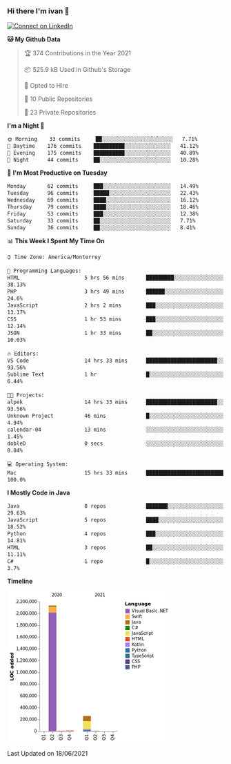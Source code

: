 ### Hi there I'm ivan 👋
[![Connect on LinkedIn](https://img.shields.io/badge/--linkedin?label=LinkedIn&logo=LinkedIn&style=social)](https://www.linkedin.com/in/ivanjtm)
<!--START_SECTION:waka-->
**🐱 My Github Data** 

> 🏆 374 Contributions in the Year 2021
 > 
> 📦 525.9 kB Used in Github's Storage 
 > 
> 💼 Opted to Hire
 > 
> 📜 10 Public Repositories 
 > 
> 🔑 23 Private Repositories  
 > 
**I'm a Night 🦉** 

```text
🌞 Morning    33 commits     ██░░░░░░░░░░░░░░░░░░░░░░░   7.71% 
🌆 Daytime    176 commits    ██████████░░░░░░░░░░░░░░░   41.12% 
🌃 Evening    175 commits    ██████████░░░░░░░░░░░░░░░   40.89% 
🌙 Night      44 commits     ██░░░░░░░░░░░░░░░░░░░░░░░   10.28%

```
📅 **I'm Most Productive on Tuesday** 

```text
Monday       62 commits     ███░░░░░░░░░░░░░░░░░░░░░░   14.49% 
Tuesday      96 commits     █████░░░░░░░░░░░░░░░░░░░░   22.43% 
Wednesday    69 commits     ████░░░░░░░░░░░░░░░░░░░░░   16.12% 
Thursday     79 commits     ████░░░░░░░░░░░░░░░░░░░░░   18.46% 
Friday       53 commits     ███░░░░░░░░░░░░░░░░░░░░░░   12.38% 
Saturday     33 commits     ██░░░░░░░░░░░░░░░░░░░░░░░   7.71% 
Sunday       36 commits     ██░░░░░░░░░░░░░░░░░░░░░░░   8.41%

```


📊 **This Week I Spent My Time On** 

```text
⌚︎ Time Zone: America/Monterrey

💬 Programming Languages: 
HTML                     5 hrs 56 mins       █████████░░░░░░░░░░░░░░░░   38.13% 
PHP                      3 hrs 49 mins       ██████░░░░░░░░░░░░░░░░░░░   24.6% 
JavaScript               2 hrs 2 mins        ███░░░░░░░░░░░░░░░░░░░░░░   13.17% 
CSS                      1 hr 53 mins        ███░░░░░░░░░░░░░░░░░░░░░░   12.14% 
JSON                     1 hr 33 mins        ██░░░░░░░░░░░░░░░░░░░░░░░   10.03%

🔥 Editors: 
VS Code                  14 hrs 33 mins      ███████████████████████░░   93.56% 
Sublime Text             1 hr                █░░░░░░░░░░░░░░░░░░░░░░░░   6.44%

🐱‍💻 Projects: 
alpek                    14 hrs 33 mins      ███████████████████████░░   93.56% 
Unknown Project          46 mins             █░░░░░░░░░░░░░░░░░░░░░░░░   4.94% 
calendar-04              13 mins             ░░░░░░░░░░░░░░░░░░░░░░░░░   1.45% 
dobleD                   0 secs              ░░░░░░░░░░░░░░░░░░░░░░░░░   0.04%

💻 Operating System: 
Mac                      15 hrs 33 mins      █████████████████████████   100.0%

```

**I Mostly Code in Java** 

```text
Java                     8 repos             ███████░░░░░░░░░░░░░░░░░░   29.63% 
JavaScript               5 repos             ████░░░░░░░░░░░░░░░░░░░░░   18.52% 
Python                   4 repos             ███░░░░░░░░░░░░░░░░░░░░░░   14.81% 
HTML                     3 repos             ██░░░░░░░░░░░░░░░░░░░░░░░   11.11% 
C#                       1 repo              █░░░░░░░░░░░░░░░░░░░░░░░░   3.7%

```


**Timeline**

![Chart not found](https://raw.githubusercontent.com/ivanjtm/ivanjtm/main/charts/bar_graph.png) 


 Last Updated on 18/06/2021
<!--END_SECTION:waka-->

<!--
<p align="center">
  <img src ="https://github-readme-stats.vercel.app/api?username=ivanjtm&show_icons=true&count_private=true&theme=default&hide_border=true&include_all_commits=true?count_private=true">
  <img src ="https://github-readme-stats.vercel.app/api/top-langs/?username=ivanjtm&layout=compact&hide_border=true&langs_count=50">
  <img src="https://github-readme-stats.vercel.app/api/wakatime?username=ivanjtm&hide_border=true"> 
</p>
-->
